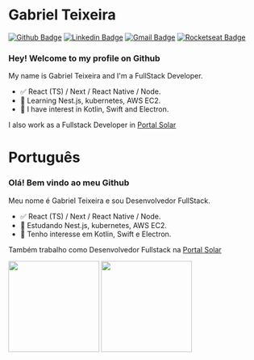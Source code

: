 # Gabriel Teixeira 

[![Github Badge](https://img.shields.io/badge/-Github-000?style=flat-square&logo=Github&logoColor=white&link=https://github.com/gabriel-nt)](https://github.com/gabriel-nt)
[![Linkedin Badge](https://img.shields.io/badge/-LinkedIn-blue?style=flat-square&logo=Linkedin&logoColor=white&link=https://www.linkedin.com/in/gabriel-nt/)](https://www.linkedin.com/in/gabriel-nt/)
[![Gmail Badge](https://img.shields.io/badge/-Gmail-c14438?style=flat-square&logo=Gmail&logoColor=white&link=mailto:gabrielnt.dev@gmail.com)](mailto:gabrielnt.dev@gmail.com)
[![Rocketseat Badge](https://img.shields.io/badge/Rocketseat-8257e5?style=flat-square&link=https://app.rocketseat.com.br/me/gabriel-nt)](https://app.rocketseat.com.br/me/gabriel-nt)

### Hey! Welcome to my profile on Github

My name is Gabriel Teixeira and I'm a FullStack Developer.

- ✅ React (TS) / Next / React Native / Node.
- 📕 Learning Nest.js, kubernetes, AWS EC2.
- 📖 I have interest in Kotlin, Swift and Electron.

I also work as a Fullstack Developer in [Portal Solar](https://www.linkedin.com/company/portal-solar/)

# Português
### Olá! Bem vindo ao meu Github

Meu nome é Gabriel Teixeira e sou Desenvolvedor FullStack.

- ✅ React (TS) / Next / React Native / Node.
- 📕 Estudando Nest.js, kubernetes, AWS EC2.
- 📖 Tenho interesse em Kotlin, Swift e Electron.

Também trabalho como Desenvolvedor Fullstack na [Portal Solar](https://www.linkedin.com/company/portal-solar/)

<div>
  <img height='180em' src="https://github-readme-stats.vercel.app/api?username=gabriel-nt&theme=light&show_icons=true" />
  <img height='180em' src='https://github-readme-stats.vercel.app/api/top-langs/?username=gabriel-nt&layout=compact&theme=light' />
</div>

